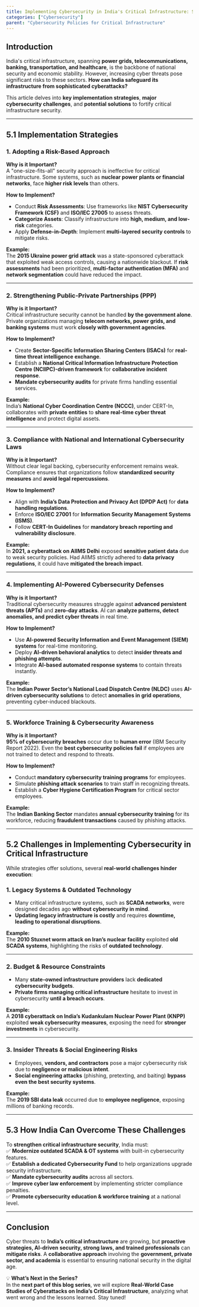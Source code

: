 ```yaml
---
title: Implementing Cybersecurity in India's Critical Infrastructure: Strategies, Challenges, and Solutions
categories: ["Cybersecurity"]
parent: "Cybersecurity Policies for Critical Infrastructure"
---
```


## Introduction  
India's critical infrastructure, spanning **power grids, telecommunications, banking, transportation, and healthcare**, is the backbone of national security and economic stability. However, increasing cyber threats pose significant risks to these sectors. **How can India safeguard its infrastructure from sophisticated cyberattacks?**  

This article delves into **key implementation strategies**, **major cybersecurity challenges**, and **potential solutions** to fortify critical infrastructure security.  

---

## 5.1 Implementation Strategies  

### 1. Adopting a Risk-Based Approach  

**Why is it Important?**  
A "one-size-fits-all" security approach is ineffective for critical infrastructure. Some systems, such as **nuclear power plants or financial networks**, face **higher risk levels** than others.  

**How to Implement?**  
- Conduct **Risk Assessments**: Use frameworks like **NIST Cybersecurity Framework (CSF)** and **ISO/IEC 27005** to assess threats.  
- **Categorize Assets**: Classify infrastructure into **high, medium, and low-risk** categories.  
- Apply **Defense-in-Depth**: Implement **multi-layered security controls** to mitigate risks.  

**Example:**  
The **2015 Ukraine power grid attack** was a state-sponsored cyberattack that exploited weak access controls, causing a nationwide blackout. If **risk assessments** had been prioritized, **multi-factor authentication (MFA)** and **network segmentation** could have reduced the impact.  

---

### 2. Strengthening Public-Private Partnerships (PPP)  

**Why is it Important?**  
Critical infrastructure security cannot be handled **by the government alone**. Private organizations managing **telecom networks, power grids, and banking systems** must work **closely with government agencies**.  

**How to Implement?**  
- Create **Sector-Specific Information Sharing Centers (ISACs)** for **real-time threat intelligence exchange**.  
- Establish a **National Critical Information Infrastructure Protection Centre (NCIIPC)-driven framework** for **collaborative incident response**.  
- **Mandate cybersecurity audits** for private firms handling essential services.  

**Example:**  
India’s **National Cyber Coordination Centre (NCCC)**, under CERT-In, collaborates with **private entities** to **share real-time cyber threat intelligence** and protect digital assets.  

---

### 3. Compliance with National and International Cybersecurity Laws  

**Why is it Important?**  
Without clear legal backing, cybersecurity enforcement remains weak. Compliance ensures that organizations follow **standardized security measures** and **avoid legal repercussions**.  

**How to Implement?**  
- Align with **India’s Data Protection and Privacy Act (DPDP Act)** for **data handling regulations**.  
- Enforce **ISO/IEC 27001** for **Information Security Management Systems (ISMS)**.  
- Follow **CERT-In Guidelines** for **mandatory breach reporting and vulnerability disclosure**.  

**Example:**  
In **2021, a cyberattack on AIIMS Delhi** exposed **sensitive patient data** due to weak security policies. Had AIIMS strictly adhered to **data privacy regulations**, it could have **mitigated the breach impact**.  

---

### 4. Implementing AI-Powered Cybersecurity Defenses  

**Why is it Important?**  
Traditional cybersecurity measures struggle against **advanced persistent threats (APTs)** and **zero-day attacks**. AI can **analyze patterns, detect anomalies, and predict cyber threats** in real time.  

**How to Implement?**  
- Use **AI-powered Security Information and Event Management (SIEM) systems** for real-time monitoring.  
- Deploy **AI-driven behavioral analytics** to detect **insider threats and phishing attempts**.  
- Integrate **AI-based automated response systems** to contain threats instantly.  

**Example:**  
The **Indian Power Sector’s National Load Dispatch Centre (NLDC)** uses **AI-driven cybersecurity solutions** to detect **anomalies in grid operations**, preventing cyber-induced blackouts.  

---

### 5. Workforce Training & Cybersecurity Awareness  

**Why is it Important?**  
**95% of cybersecurity breaches** occur due to **human error** (IBM Security Report 2022). Even the **best cybersecurity policies fail** if employees are not trained to detect and respond to threats.  

**How to Implement?**  
- Conduct **mandatory cybersecurity training programs** for employees.  
- Simulate **phishing attack scenarios** to train staff in recognizing threats.  
- Establish a **Cyber Hygiene Certification Program** for critical sector employees.  

**Example:**  
The **Indian Banking Sector** mandates **annual cybersecurity training** for its workforce, reducing **fraudulent transactions** caused by phishing attacks.  

---

## 5.2 Challenges in Implementing Cybersecurity in Critical Infrastructure  

While strategies offer solutions, several **real-world challenges hinder execution**:  

### 1. Legacy Systems & Outdated Technology  
- Many critical infrastructure systems, such as **SCADA networks**, were designed decades ago **without cybersecurity in mind**.  
- **Updating legacy infrastructure is costly** and requires **downtime, leading to operational disruptions**.  

**Example:**  
The **2010 Stuxnet worm attack on Iran’s nuclear facility** exploited **old SCADA systems**, highlighting the risks of **outdated technology**.  

---

### 2. Budget & Resource Constraints  
- Many **state-owned infrastructure providers** lack **dedicated cybersecurity budgets**.  
- **Private firms managing critical infrastructure** hesitate to invest in cybersecurity **until a breach occurs**.  

**Example:**  
A **2018 cyberattack on India’s Kudankulam Nuclear Power Plant (KNPP)** exploited **weak cybersecurity measures**, exposing the need for **stronger investments** in cybersecurity.  

---

### 3. Insider Threats & Social Engineering Risks  
- Employees, **vendors, and contractors** pose a major cybersecurity risk due to **negligence or malicious intent**.  
- **Social engineering attacks** (phishing, pretexting, and baiting) **bypass even the best security systems**.  

**Example:**  
The **2019 SBI data leak** occurred due to **employee negligence**, exposing millions of banking records.  

---

## 5.3 How India Can Overcome These Challenges  

To **strengthen critical infrastructure security**, India must:  
✅ **Modernize outdated SCADA & OT systems** with built-in cybersecurity features.  
✅ **Establish a dedicated Cybersecurity Fund** to help organizations upgrade security infrastructure.  
✅ **Mandate cybersecurity audits** across all sectors.  
✅ **Improve cyber law enforcement** by implementing stricter compliance penalties.  
✅ **Promote cybersecurity education & workforce training** at a national level.  

---

## Conclusion  
Cyber threats to **India’s critical infrastructure** are growing, but **proactive strategies, AI-driven security, strong laws, and trained professionals** can **mitigate risks**. A **collaborative approach** involving the **government, private sector, and academia** is essential to ensuring national security in the digital age.  

💡 **What’s Next in the Series?**  
In the **next part of this blog series**, we will explore **Real-World Case Studies of Cyberattacks on India’s Critical Infrastructure**, analyzing what went wrong and the lessons learned. Stay tuned!  
